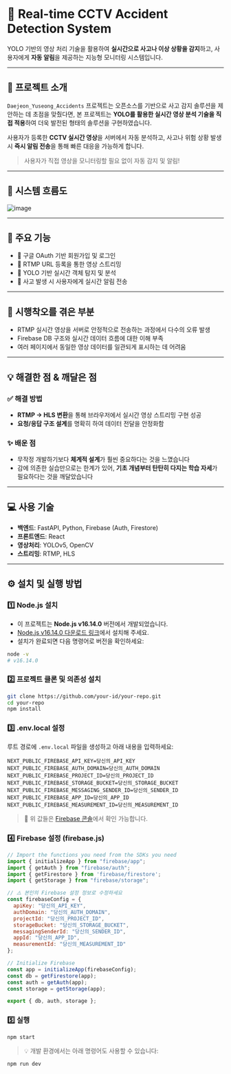 # 🚦 Real-time CCTV Accident Detection System

YOLO 기반의 영상 처리 기술을 활용하여 **실시간으로 사고나 이상 상황을 감지**하고, 사용자에게 **자동 알림**을 제공하는 지능형 모니터링 시스템입니다.

---

## 📖 프로젝트 소개

`Daejeon_Yuseong_Accidents` 프로젝트는 오픈소스를 기반으로 사고 감지 솔루션을 제안하는 데 초점을 맞췄다면, 본 프로젝트는 **YOLO를 활용한 실시간 영상 분석 기술을 직접 적용**하여 더욱 발전된 형태의 솔루션을 구현하였습니다.

사용자가 등록한 **CCTV 실시간 영상**을 서버에서 자동 분석하고, 사고나 위험 상황 발생 시 **즉시 알림 전송**을 통해 빠른 대응을 가능하게 합니다.

> 사용자가 직접 영상을 모니터링할 필요 없이 자동 감지 및 알림!

---

## 🧠 시스템 흐름도

![image](https://github.com/user-attachments/assets/205afe33-4c11-45f9-b6fe-4c32ce380bc5)


---

## 🔧 주요 기능

- 🔐 구글 OAuth 기반 회원가입 및 로그인  
- 📡 RTMP URL 등록을 통한 영상 스트리밍  
- 🎯 YOLO 기반 실시간 객체 탐지 및 분석  
- 🔔 사고 발생 시 사용자에게 실시간 알림 전송  

---

## 🥹 시행착오를 겪은 부분

- RTMP 실시간 영상을 서버로 안정적으로 전송하는 과정에서 다수의 오류 발생  
- Firebase DB 구조와 실시간 데이터 흐름에 대한 이해 부족  
- 여러 페이지에서 동일한 영상 데이터를 일관되게 표시하는 데 어려움  

---

## 💡 해결한 점 & 깨달은 점

### ✅ 해결 방법

- **RTMP → HLS 변환**을 통해 브라우저에서 실시간 영상 스트리밍 구현 성공  
- **요청/응답 구조 설계**를 명확히 하여 데이터 전달을 안정화함  

### ✨ 배운 점

- 무작정 개발하기보다 **체계적 설계**가 훨씬 중요하다는 것을 느꼈습니다  
- 감에 의존한 실습만으로는 한계가 있어, **기초 개념부터 탄탄히 다지는 학습 자세**가 필요하다는 것을 깨달았습니다  

---

## 💻 사용 기술

- **백엔드**: FastAPI, Python, Firebase (Auth, Firestore)  
- **프론트엔드**: React
- **영상처리**: YOLOv5, OpenCV  
- **스트리밍**: RTMP, HLS  

---

## ⚙️ 설치 및 실행 방법

### 1️⃣ Node.js 설치

- 이 프로젝트는 **Node.js v16.14.0** 버전에서 개발되었습니다.  
- [Node.js v16.14.0 다운로드 링크](https://nodejs.org/download/release/v16.14.0/)에서 설치해 주세요.
- 설치가 완료되면 다음 명령어로 버전을 확인하세요:

```bash
node -v
# v16.14.0
```

### 2️⃣ 프로젝트 클론 및 의존성 설치

```bash
git clone https://github.com/your-id/your-repo.git
cd your-repo
npm install
```

### 3️⃣ .env.local 설정

루트 경로에 `.env.local` 파일을 생성하고 아래 내용을 입력하세요:

```env
NEXT_PUBLIC_FIREBASE_API_KEY=당신의_API_KEY
NEXT_PUBLIC_FIREBASE_AUTH_DOMAIN=당신의_AUTH_DOMAIN
NEXT_PUBLIC_FIREBASE_PROJECT_ID=당신의_PROJECT_ID
NEXT_PUBLIC_FIREBASE_STORAGE_BUCKET=당신의_STORAGE_BUCKET
NEXT_PUBLIC_FIREBASE_MESSAGING_SENDER_ID=당신의_SENDER_ID
NEXT_PUBLIC_FIREBASE_APP_ID=당신의_APP_ID
NEXT_PUBLIC_FIREBASE_MEASUREMENT_ID=당신의_MEASUREMENT_ID
```

> 🔐 위 값들은 [Firebase 콘솔](https://console.firebase.google.com/)에서 확인 가능합니다.

### 4️⃣ Firebase 설정 (firebase.js)

```js
// Import the functions you need from the SDKs you need
import { initializeApp } from "firebase/app";
import { getAuth } from "firebase/auth"; 
import { getFirestore } from 'firebase/firestore';
import { getStorage } from "firebase/storage";

// ⚠️ 본인의 Firebase 설정 정보로 수정하세요
const firebaseConfig = {
  apiKey: "당신의_API_KEY",
  authDomain: "당신의_AUTH_DOMAIN",
  projectId: "당신의_PROJECT_ID",
  storageBucket: "당신의_STORAGE_BUCKET",
  messagingSenderId: "당신의_SENDER_ID",
  appId: "당신의_APP_ID",
  measurementId: "당신의_MEASUREMENT_ID"
};

// Initialize Firebase
const app = initializeApp(firebaseConfig);
const db = getFirestore(app);
const auth = getAuth(app);
const storage = getStorage(app);

export { db, auth, storage };
```

### 5️⃣ 실행

```bash
npm start
```

> 💡 개발 환경에서는 아래 명령어도 사용할 수 있습니다:

```bash
npm run dev
```

